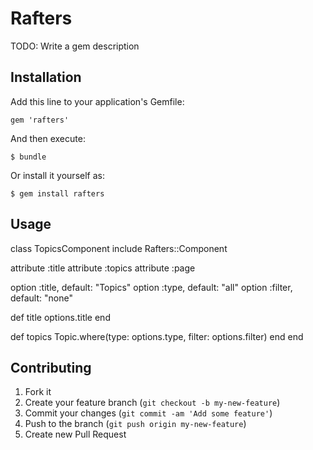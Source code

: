 # Rafters

TODO: Write a gem description

## Installation

Add this line to your application's Gemfile:

    gem 'rafters'

And then execute:

    $ bundle

Or install it yourself as:

    $ gem install rafters

## Usage

class TopicsComponent
  include Rafters::Component

  attribute :title
  attribute :topics
  attribute :page

  option :title, default: "Topics"
  option :type, default: "all"
  option :filter, default: "none"

  def title
    options.title
  end

  def topics
    Topic.where(type: options.type, filter: options.filter)
  end
end

## Contributing

1. Fork it
2. Create your feature branch (`git checkout -b my-new-feature`)
3. Commit your changes (`git commit -am 'Add some feature'`)
4. Push to the branch (`git push origin my-new-feature`)
5. Create new Pull Request

